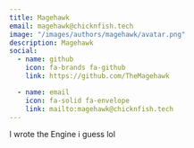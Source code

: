 ```yaml
---
title: Magehawk
email: magehawk@chicknfish.tech
image: "/images/authors/magehawk/avatar.png"
description: Magehawk
social:
  - name: github
    icon: fa-brands fa-github
    link: https://github.com/TheMagehawk

  - name: email
    icon: fa-solid fa-envelope
    link: mailto:magehawk@chicknfish.tech
---
```


I wrote the Engine i guess lol
